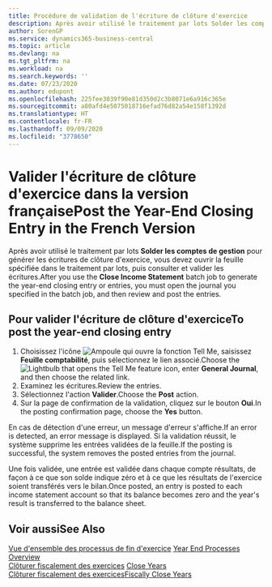 ```yaml
---
title: Procédure de validation de l'écriture de clôture d'exercice
description: Après avoir utilisé le traitement par lots Solder les comptes de gestion pour générer les écritures de clôture d'exercice, vous devez ouvrir la feuille spécifiée dans le traitement par lots, puis consulter et valider les écritures.
author: SorenGP
ms.service: dynamics365-business-central
ms.topic: article
ms.devlang: na
ms.tgt_pltfrm: na
ms.workload: na
ms.search.keywords: ''
ms.date: 07/23/2020
ms.author: edupont
ms.openlocfilehash: 225fee3039f90e81d350d2c3b8071e6a916c365e
ms.sourcegitcommit: a80afd4e5075018716efad76d82a54e158f1392d
ms.translationtype: HT
ms.contentlocale: fr-FR
ms.lasthandoff: 09/09/2020
ms.locfileid: "3778650"
---
```

# <a name="post-the-year-end-closing-entry-in-the-french-version"></a><span data-ttu-id="80f63-103">Valider l'écriture de clôture d'exercice dans la version française</span><span class="sxs-lookup"><span data-stu-id="80f63-103">Post the Year-End Closing Entry in the French Version</span></span>

<span data-ttu-id="80f63-104">Après avoir utilisé le traitement par lots **Solder les comptes de gestion** pour générer les écritures de clôture d'exercice, vous devez ouvrir la feuille spécifiée dans le traitement par lots, puis consulter et valider les écritures.</span><span class="sxs-lookup"><span data-stu-id="80f63-104">After you use the **Close Income Statement** batch job to generate the year-end closing entry or entries, you must open the journal you specified in the batch job, and then review and post the entries.</span></span>  

## <a name="to-post-the-year-end-closing-entry"></a><span data-ttu-id="80f63-105">Pour valider l'écriture de clôture d'exercice</span><span class="sxs-lookup"><span data-stu-id="80f63-105">To post the year-end closing entry</span></span>  

1. <span data-ttu-id="80f63-106">Choisissez l'icône ![Ampoule qui ouvre la fonction Tell Me](../../media/ui-search/search_small.png "Dites-moi ce que vous voulez faire"), saisissez **Feuille comptabilité**, puis sélectionnez le lien associé.</span><span class="sxs-lookup"><span data-stu-id="80f63-106">Choose the ![Lightbulb that opens the Tell Me feature](../../media/ui-search/search_small.png "Tell me what you want to do") icon, enter **General Journal**, and then choose the related link.</span></span>  
2. <span data-ttu-id="80f63-107">Examinez les écritures.</span><span class="sxs-lookup"><span data-stu-id="80f63-107">Review the entries.</span></span>  
3. <span data-ttu-id="80f63-108">Sélectionnez l'action **Valider**.</span><span class="sxs-lookup"><span data-stu-id="80f63-108">Choose the **Post** action.</span></span>  
4. <span data-ttu-id="80f63-109">Sur la page de confirmation de la validation, cliquez sur le bouton **Oui**.</span><span class="sxs-lookup"><span data-stu-id="80f63-109">In the posting confirmation page, choose the **Yes** button.</span></span>  

<span data-ttu-id="80f63-110">En cas de détection d'une erreur, un message d'erreur s'affiche.</span><span class="sxs-lookup"><span data-stu-id="80f63-110">If an error is detected, an error message is displayed.</span></span> <span data-ttu-id="80f63-111">Si la validation réussit, le système supprime les entrées validées de la feuille.</span><span class="sxs-lookup"><span data-stu-id="80f63-111">If the posting is successful, the system removes the posted entries from the journal.</span></span>  

<span data-ttu-id="80f63-112">Une fois validée, une entrée est validée dans chaque compte résultats, de façon à ce que son solde indique zéro et à ce que les résultats de l'exercice soient transférés vers le bilan.</span><span class="sxs-lookup"><span data-stu-id="80f63-112">Once posted, an entry is posted to each income statement account so that its balance becomes zero and the year's result is transferred to the balance sheet.</span></span>  

## <a name="see-also"></a><span data-ttu-id="80f63-113">Voir aussi</span><span class="sxs-lookup"><span data-stu-id="80f63-113">See Also</span></span>

<span data-ttu-id="80f63-114">[Vue d'ensemble des processus de fin d'exercice](year-end-processes-overview.md) </span><span class="sxs-lookup"><span data-stu-id="80f63-114">[Year End Processes Overview](year-end-processes-overview.md) </span></span>  
<span data-ttu-id="80f63-115">[Clôturer fiscalement des exercices](how-to-close-years.md) </span><span class="sxs-lookup"><span data-stu-id="80f63-115">[Close Years](how-to-close-years.md) </span></span>  
[<span data-ttu-id="80f63-116">Clôturer fiscalement des exercices</span><span class="sxs-lookup"><span data-stu-id="80f63-116">Fiscally Close Years</span></span>](how-to-fiscally-close-years.md)
